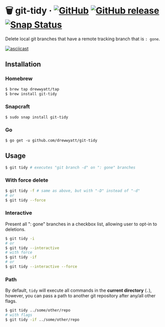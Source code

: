 # 🗑 git-tidy &middot; [![GitHub](https://img.shields.io/github/license/drewwyatt/git-tidy.svg)](https://github.com/drewwyatt/git-tidy/blob/master/LICENSE) [![GitHub release](https://img.shields.io/github/release/drewwyatt/git-tidy.svg)](https://github.com/drewwyatt/git-tidy/releases) [![Snap Status](https://build.snapcraft.io/badge/drewwyatt/git-tidy.svg)](https://build.snapcraft.io/user/drewwyatt/git-tidy)

Delete local git branches that have a remote tracking branch that is `: gone`.

[![asciicast](https://asciinema.org/a/1HgPIGWL1U24nR998vJEvPOHN.svg)](https://asciinema.org/a/1HgPIGWL1U24nR998vJEvPOHN)

## Installation

### Homebrew

```bash
$ brew tap drewwyatt/tap
$ brew install git-tidy
```

### Snapcraft

```bash
$ sudo snap install git-tidy
```

### Go

```#!bash
$ go get -u github.com/drewwyatt/git-tidy
```

## Usage

```bash
$ git tidy # executes "git branch -d" on ": gone" branches
```

### With force delete

```bash
$ git tidy -f # same as above, but with "-D" instead of "-d"
# or
$ git tidy --force
```

### Interactive

Present all ": gone" branches in a checkbox list, allowing user to opt-in to deletions.

```bash
$ git tidy -i
# or
$ git tidy --interactive
# with force
$ git tidy -if
# or
$ git tidy --interactive --force
```

### Path

By default, `tidy` will execute all commands in the **current directory** (`.`), however, you can pass a path to another git repository after any/all other flags.

```bash
$ git tidy ../some/other/repo
# with flags
$ git tidy -if ../some/other/repo
```
